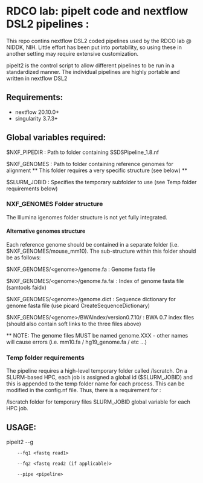 # RDCO lab: pipeIt code and nextflow DSL2 pipelines :

This repo contins nextflow DSL2 coded pipelines used by the RDCO lab @ NIDDK, NIH. 
Little effort has been put into portability, so using these in another setting may require extensive customization.

pipeIt2 is the control script to allow different pipelines to be run in a standardized manner. 
The individual pipelines are highly portable and written in nextflow DSL2

## Requirements:
- nextflow	20.10.0+
- singularity	3.7.3+

## Global variables required:
$NXF_PIPEDIR   : Path to folder containing SSDSPipeline_1.8.nf

$NXF_GENOMES   : Path to folder containing reference genomes for alignment
                 ** This folder requires a very specific structure (see below) **

$SLURM_JOBID   : Specifies the temporary subfolder to use  (see Temp folder requirements below)

### NXF_GENOMES Folder structure
The Illumina igenomes folder structure is not yet fully integrated. 

#### Alternative genomes structure
Each reference genome should be contained in a separate folder (i.e. $NXF_GENOMES/mouse_mm10). The sub-structure within this folder should be as follows:

$NXF_GENOMES/\<genome\>/genome.fa                : Genome fasta file

$NXF_GENOMES/\<genome\>/genome.fa.fai            : Index of genome fasta file (samtools faidx)

$NXF_GENOMES/\<genome\>/genome.dict              : Sequence dictionary for genome fasta file (use picard CreateSequenceDictionary)

$NXF_GENOMES/\<genome\>/BWAIndex/version0.7.10/  : BWA 0.7 index files (should also contain soft links to the three files above)

** NOTE: The genome files MUST be named genome.XXX - other names will cause errors (i.e. mm10.fa / hg19_genome.fa / etc ...)

### Temp folder requirements
The pipeline requires a high-level temporary folder called /lscratch. On a SLURM-based HPC, each job is assigned a global id ($SLURM_JOBID) and this is appended to the temp folder name for each process. This can be modified in the config.nf file. Thus, there is a requirement for :

/lscratch folder for temporary files
SLURM_JOBID global variable for each HPC job.

## USAGE:

pipeIt2 --g <genome name>

        --fq1 <fastq read1>

        --fq2 <fastq read2 (if applicable)>

        --pipe <pipeline>
